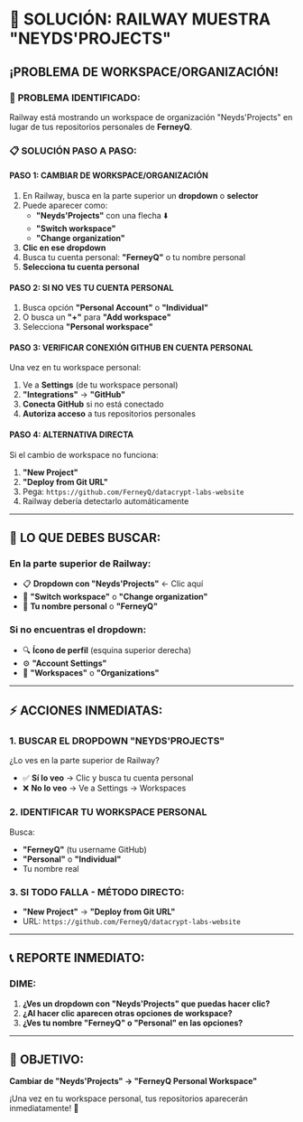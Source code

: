 # 🔧 SOLUCIÓN: RAILWAY MUESTRA "NEYDS'PROJECTS" 
## ¡PROBLEMA DE WORKSPACE/ORGANIZACIÓN!

### 🎯 **PROBLEMA IDENTIFICADO:**
Railway está mostrando un workspace de organización "Neyds'Projects" en lugar de tus repositorios personales de **FerneyQ**.

### 📋 **SOLUCIÓN PASO A PASO:**

#### **PASO 1: CAMBIAR DE WORKSPACE/ORGANIZACIÓN**
1. En Railway, busca en la parte superior un **dropdown** o **selector**
2. Puede aparecer como:
   - **"Neyds'Projects"** con una flecha ⬇️
   - **"Switch workspace"** 
   - **"Change organization"**
3. **Clic en ese dropdown**
4. Busca tu cuenta personal: **"FerneyQ"** o tu nombre personal
5. **Selecciona tu cuenta personal**

#### **PASO 2: SI NO VES TU CUENTA PERSONAL**
1. Busca opción **"Personal Account"** o **"Individual"**
2. O busca un **"+"** para **"Add workspace"**
3. Selecciona **"Personal workspace"**

#### **PASO 3: VERIFICAR CONEXIÓN GITHUB EN CUENTA PERSONAL**
Una vez en tu workspace personal:
1. Ve a **Settings** (de tu workspace personal)
2. **"Integrations"** → **"GitHub"**
3. **Conecta GitHub** si no está conectado
4. **Autoriza acceso** a tus repositorios personales

#### **PASO 4: ALTERNATIVA DIRECTA**
Si el cambio de workspace no funciona:
1. **"New Project"** 
2. **"Deploy from Git URL"**
3. Pega: `https://github.com/FerneyQ/datacrypt-labs-website`
4. Railway debería detectarlo automáticamente

---

## 🎯 **LO QUE DEBES BUSCAR:**

### **En la parte superior de Railway:**
- 📋 **Dropdown con "Neyds'Projects"** ← Clic aquí
- 🔄 **"Switch workspace"** o **"Change organization"**
- 👤 **Tu nombre personal** o **"FerneyQ"**

### **Si no encuentras el dropdown:**
- 🔍 **Ícono de perfil** (esquina superior derecha)
- ⚙️ **"Account Settings"**
- 🏢 **"Workspaces"** o **"Organizations"**

---

## ⚡ **ACCIONES INMEDIATAS:**

### **1. BUSCAR EL DROPDOWN "NEYDS'PROJECTS"**
¿Lo ves en la parte superior de Railway?
- ✅ **Sí lo veo** → Clic y busca tu cuenta personal
- ❌ **No lo veo** → Ve a Settings → Workspaces

### **2. IDENTIFICAR TU WORKSPACE PERSONAL**
Busca:
- **"FerneyQ"** (tu username GitHub)
- **"Personal"** o **"Individual"**
- Tu nombre real

### **3. SI TODO FALLA - MÉTODO DIRECTO:**
- **"New Project"** → **"Deploy from Git URL"**
- URL: `https://github.com/FerneyQ/datacrypt-labs-website`

---

## 📞 **REPORTE INMEDIATO:**

### **DIME:**
1. **¿Ves un dropdown con "Neyds'Projects" que puedas hacer clic?**
2. **¿Al hacer clic aparecen otras opciones de workspace?**
3. **¿Ves tu nombre "FerneyQ" o "Personal" en las opciones?**

---

## 🚀 **OBJETIVO:**
**Cambiar de "Neyds'Projects" → "FerneyQ Personal Workspace"**

¡Una vez en tu workspace personal, tus repositorios aparecerán inmediatamente! 🎯